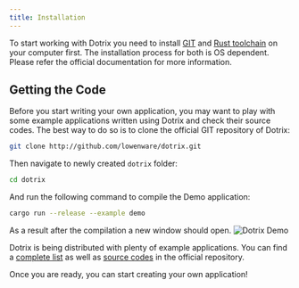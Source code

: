 ```yaml
---
title: Installation
---
```


To start working with Dotrix you need to install
[GIT](https://git-scm.com/downloads) and
[Rust toolchain](https://rustup.rs/)
on your computer first. The installation process for both is OS
dependent. Please refer the official documentation for more
information.

## Getting the Code

Before you start writing your own application, you may want to play
with some example applications written using Dotrix and check their
source codes. The best way to do so is to clone the official GIT
repository of Dotrix:

```sh
git clone http://github.com/lowenware/dotrix.git
```

Then navigate to newly created `dotrix` folder:

```sh
cd dotrix
```

And run the following command to compile the Demo application:

```sh
cargo run --release --example demo
```

As a result after the compilation a new window should open.
![Dotrix Demo](/handbook/dotrix-demo.png)

Dotrix is being distributed with plenty of example applications. You
can find a
[complete list](https://github.com/lowenware/dotrix/#examples) as
well as
[source codes](https://github.com/lowenware/dotrix/tree/main/examples)
in the official repository.

Once you are ready, you can start creating your own application!
